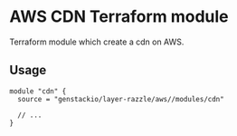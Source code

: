 # AWS CDN Terraform module

Terraform module which create a cdn on AWS.

## Usage

```hcl
module "cdn" {
  source = "genstackio/layer-razzle/aws//modules/cdn"

  // ...
}
```
